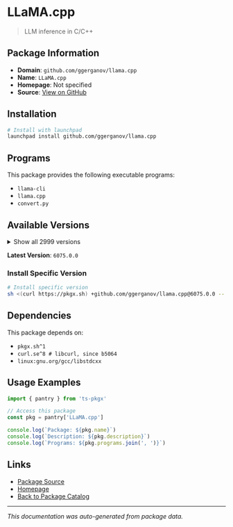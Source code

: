 # LLaMA.cpp

> LLM inference in C/C++

## Package Information

- **Domain**: `github.com/ggerganov/llama.cpp`
- **Name**: `LLaMA.cpp`
- **Homepage**: Not specified
- **Source**: [View on GitHub](https://github.com/pkgxdev/pantry/tree/main/projects/github.com/ggerganov/llama.cpp/package.yml)

## Installation

```bash
# Install with launchpad
launchpad install github.com/ggerganov/llama.cpp
```

## Programs

This package provides the following executable programs:

- `llama-cli`
- `llama.cpp`
- `convert.py`

## Available Versions

<details>
<summary>Show all 2999 versions</summary>

- `6075.0.0`, `6074.0.0`, `6073.0.0`, `6070.0.0`, `6067.0.0`
- `6066.0.0`, `6065.0.0`, `6064.0.0`, `6063.0.0`, `6062.0.0`
- `6061.0.0`, `6060.0.0`, `6059.0.0`, `6058.0.0`, `6057.0.0`
- `6056.0.0`, `6055.0.0`, `6054.0.0`, `6052.0.0`, `6051.0.0`
- `6050.0.0`, `6049.0.0`, `6048.0.0`, `6047.0.0`, `6045.0.0`
- `6044.0.0`, `6043.0.0`, `6042.0.0`, `6041.0.0`, `6040.0.0`
- `6039.0.0`, `6038.0.0`, `6037.0.0`, `6036.0.0`, `6035.0.0`
- `6032.0.0`, `6031.0.0`, `6030.0.0`, `6029.0.0`, `6027.0.0`
- `6026.0.0`, `6025.0.0`, `6024.0.0`, `6023.0.0`, `6022.0.0`
- `6020.0.0`, `6018.0.0`, `6017.0.0`, `6016.0.0`, `6015.0.0`
- `6014.0.0`, `6013.0.0`, `6012.0.0`, `6011.0.0`, `6002.0.0`
- `6001.0.0`, `6000.0.0`, `5999.0.0`, `5998.0.0`, `5997.0.0`
- `5996.0.0`, `5995.0.0`, `5994.0.0`, `5993.0.0`, `5992.0.0`
- `5990.0.0`, `5989.0.0`, `5988.0.0`, `5987.0.0`, `5986.0.0`
- `5985.0.0`, `5984.0.0`, `5981.0.0`, `5980.0.0`, `5979.0.0`
- `5978.0.0`, `5976.0.0`, `5975.0.0`, `5973.0.0`, `5972.0.0`
- `5970.0.0`, `5968.0.0`, `5967.0.0`, `5966.0.0`, `5965.0.0`
- `5963.0.0`, `5962.0.0`, `5961.0.0`, `5960.0.0`, `5959.0.0`
- `5958.0.0`, `5957.0.0`, `5956.0.0`, `5954.0.0`, `5953.0.0`
- `5952.0.0`, `5950.0.0`, `5949.0.0`, `5943.0.0`, `5942.0.0`
- `5941.0.0`, `5940.0.0`, `5937.0.0`, `5936.0.0`, `5935.0.0`
- `5934.0.0`, `5933.0.0`, `5932.0.0`, `5930.0.0`, `5929.0.0`
- `5928.0.0`, `5927.0.0`, `5924.0.0`, `5923.0.0`, `5922.0.0`
- `5921.0.0`, `5920.0.0`, `5919.0.0`, `5916.0.0`, `5914.0.0`
- `5913.0.0`, `5912.0.0`, `5911.0.0`, `5910.0.0`, `5909.0.0`
- `5908.0.0`, `5904.0.0`, `5902.0.0`, `5901.0.0`, `5900.0.0`
- `5899.0.0`, `5898.0.0`, `5897.0.0`, `5896.0.0`, `5895.0.0`
- `5894.0.0`, `5893.0.0`, `5892.0.0`, `5891.0.0`, `5890.0.0`
- `5889.0.0`, `5888.0.0`, `5887.0.0`, `5886.0.0`, `5884.0.0`
- `5882.0.0`, `5880.0.0`, `5876.0.0`, `5875.0.0`, `5874.0.0`
- `5873.0.0`, `5872.0.0`, `5870.0.0`, `5869.0.0`, `5868.0.0`
- `5867.0.0`, `5866.0.0`, `5865.0.0`, `5864.0.0`, `5863.0.0`
- `5862.0.0`, `5861.0.0`, `5860.0.0`, `5859.0.0`, `5858.0.0`
- `5857.0.0`, `5856.0.0`, `5855.0.0`, `5854.0.0`, `5853.0.0`
- `5852.0.0`, `5851.0.0`, `5849.0.0`, `5848.0.0`, `5847.0.0`
- `5846.0.0`, `5845.0.0`, `5844.0.0`, `5843.0.0`, `5841.0.0`
- `5840.0.0`, `5839.0.0`, `5838.0.0`, `5837.0.0`, `5836.0.0`
- `5835.0.0`, `5834.0.0`, `5833.0.0`, `5832.0.0`, `5831.0.0`
- `5830.0.0`, `5829.0.0`, `5828.0.0`, `5827.0.0`, `5826.0.0`
- `5825.0.0`, `5824.0.0`, `5823.0.0`, `5822.0.0`, `5821.0.0`
- `5820.0.0`, `5819.0.0`, `5817.0.0`, `5816.0.0`, `5815.0.0`
- `5814.0.0`, `5812.0.0`, `5811.0.0`, `5809.0.0`, `5808.0.0`
- `5804.0.0`, `5803.0.0`, `5802.0.0`, `5801.0.0`, `5798.0.0`
- `5797.0.0`, `5795.0.0`, `5794.0.0`, `5793.0.0`, `5792.0.0`
- `5788.0.0`, `5787.0.0`, `5785.0.0`, `5784.0.0`, `5783.0.0`
- `5782.0.0`, `5780.0.0`, `5778.0.0`, `5777.0.0`, `5775.0.0`
- `5774.0.0`, `5773.0.0`, `5772.0.0`, `5771.0.0`, `5770.0.0`
- `5769.0.0`, `5760.0.0`, `5759.0.0`, `5757.0.0`, `5756.0.0`
- `5755.0.0`, `5754.0.0`, `5753.0.0`, `5752.0.0`, `5751.0.0`
- `5749.0.0`, `5747.0.0`, `5745.0.0`, `5744.0.0`, `5743.0.0`
- `5742.0.0`, `5740.0.0`, `5738.0.0`, `5737.0.0`, `5736.0.0`
- `5735.0.0`, `5734.0.0`, `5733.0.0`, `5731.0.0`, `5729.0.0`
- `5728.0.0`, `5726.0.0`, `5723.0.0`, `5722.0.0`, `5721.0.0`
- `5720.0.0`, `5719.0.0`, `5718.0.0`, `5717.0.0`, `5716.0.0`
- `5715.0.0`, `5714.0.0`, `5713.0.0`, `5712.0.0`, `5711.0.0`
- `5709.0.0`, `5708.0.0`, `5707.0.0`, `5706.0.0`, `5704.0.0`
- `5703.0.0`, `5702.0.0`, `5701.0.0`, `5699.0.0`, `5698.0.0`
- `5697.0.0`, `5696.0.0`, `5695.0.0`, `5693.0.0`, `5689.0.0`
- `5688.0.0`, `5687.0.0`, `5686.0.0`, `5685.0.0`, `5684.0.0`
- `5683.0.0`, `5682.0.0`, `5681.0.0`, `5679.0.0`, `5676.0.0`
- `5675.0.0`, `5674.0.0`, `5673.0.0`, `5672.0.0`, `5671.0.0`
- `5670.0.0`, `5669.0.0`, `5668.0.0`, `5667.0.0`, `5666.0.0`
- `5664.0.0`, `5662.0.0`, `5659.0.0`, `5657.0.0`, `5655.0.0`
- `5654.0.0`, `5653.0.0`, `5652.0.0`, `5651.0.0`, `5650.0.0`
- `5649.0.0`, `5648.0.0`, `5646.0.0`, `5645.0.0`, `5644.0.0`
- `5642.0.0`, `5641.0.0`, `5640.0.0`, `5639.0.0`, `5638.0.0`
- `5637.0.0`, `5636.0.0`, `5634.0.0`, `5633.0.0`, `5632.0.0`
- `5631.0.0`, `5630.0.0`, `5629.0.0`, `5627.0.0`, `5625.0.0`
- `5624.0.0`, `5622.0.0`, `5621.0.0`, `5620.0.0`, `5618.0.0`
- `5617.0.0`, `5615.0.0`, `5614.0.0`, `5613.0.0`, `5612.0.0`
- `5610.0.0`, `5609.0.0`, `5608.0.0`, `5606.0.0`, `5604.0.0`
- `5603.0.0`, `5602.0.0`, `5601.0.0`, `5600.0.0`, `5598.0.0`
- `5596.0.0`, `5595.0.0`, `5593.0.0`, `5592.0.0`, `5591.0.0`
- `5590.0.0`, `5589.0.0`, `5588.0.0`, `5587.0.0`, `5586.0.0`
- `5585.0.0`, `5584.0.0`, `5581.0.0`, `5580.0.0`, `5578.0.0`
- `5577.0.0`, `5576.0.0`, `5575.0.0`, `5574.0.0`, `5573.0.0`
- `5572.0.0`, `5571.0.0`, `5569.0.0`, `5568.0.0`, `5560.0.0`
- `5559.0.0`, `5558.0.0`, `5556.0.0`, `5555.0.0`, `5554.0.0`
- `5552.0.0`, `5551.0.0`, `5548.0.0`, `5547.0.0`, `5546.0.0`
- `5545.0.0`, `5544.0.0`, `5543.0.0`, `5541.0.0`, `5540.0.0`
- `5539.0.0`, `5538.0.0`, `5537.0.0`, `5535.0.0`, `5534.0.0`
- `5533.0.0`, `5532.0.0`, `5530.0.0`, `5529.0.0`, `5526.0.0`
- `5524.0.0`, `5522.0.0`, `5519.0.0`, `5517.0.0`, `5516.0.0`
- `5515.0.0`, `5514.0.0`, `5513.0.0`, `5512.0.0`, `5510.0.0`
- `5509.0.0`, `5508.0.0`, `5506.0.0`, `5505.0.0`, `5504.0.0`
- `5503.0.0`, `5502.0.0`, `5501.0.0`, `5499.0.0`, `5498.0.0`
- `5497.0.0`, `5495.0.0`, `5494.0.0`, `5493.0.0`, `5492.0.0`
- `5490.0.0`, `5489.0.0`, `5488.0.0`, `5486.0.0`, `5484.0.0`
- `5483.0.0`, `5481.0.0`, `5480.0.0`, `5479.0.0`, `5478.0.0`
- `5477.0.0`, `5476.0.0`, `5475.0.0`, `5474.0.0`, `5473.0.0`
- `5472.0.0`, `5471.0.0`, `5468.0.0`, `5466.0.0`, `5465.0.0`
- `5464.0.0`, `5463.0.0`, `5462.0.0`, `5461.0.0`, `5460.0.0`
- `5459.0.0`, `5458.0.0`, `5456.0.0`, `5454.0.0`, `5453.0.0`
- `5452.0.0`, `5451.0.0`, `5450.0.0`, `5449.0.0`, `5448.0.0`
- `5446.0.0`, `5444.0.0`, `5443.0.0`, `5442.0.0`, `5441.0.0`
- `5440.0.0`, `5439.0.0`, `5438.0.0`, `5437.0.0`, `5436.0.0`
- `5435.0.0`, `5434.0.0`, `5432.0.0`, `5431.0.0`, `5430.0.0`
- `5429.0.0`, `5427.0.0`, `5426.0.0`, `5425.0.0`, `5423.0.0`
- `5422.0.0`, `5421.0.0`, `5417.0.0`, `5415.0.0`, `5414.0.0`
- `5412.0.0`, `5411.0.0`, `5410.0.0`, `5409.0.0`, `5406.0.0`
- `5405.0.0`, `5404.0.0`, `5402.0.0`, `5401.0.0`, `5400.0.0`
- `5395.0.0`, `5394.0.0`, `5392.0.0`, `5391.0.0`, `5390.0.0`
- `5388.0.0`, `5387.0.0`, `5385.0.0`, `5384.0.0`, `5382.0.0`
- `5381.0.0`, `5380.0.0`, `5379.0.0`, `5378.0.0`, `5377.0.0`
- `5372.0.0`, `5371.0.0`, `5370.0.0`, `5368.0.0`, `5367.0.0`
- `5366.0.0`, `5365.0.0`, `5363.0.0`, `5361.0.0`, `5360.0.0`
- `5359.0.0`, `5358.0.0`, `5357.0.0`, `5356.0.0`, `5355.0.0`
- `5354.0.0`, `5353.0.0`, `5352.0.0`, `5351.0.0`, `5350.0.0`
- `5349.0.0`, `5347.0.0`, `5346.0.0`, `5345.0.0`, `5344.0.0`
- `5342.0.0`, `5341.0.0`, `5340.0.0`, `5338.0.0`, `5336.0.0`
- `5335.0.0`, `5334.0.0`, `5333.0.0`, `5332.0.0`, `5331.0.0`
- `5330.0.0`, `5329.0.0`, `5328.0.0`, `5327.0.0`, `5326.0.0`
- `5325.0.0`, `5324.0.0`, `5323.0.0`, `5322.0.0`, `5321.0.0`
- `5320.0.0`, `5318.0.0`, `5317.0.0`, `5313.0.0`, `5311.0.0`
- `5310.0.0`, `5309.0.0`, `5308.0.0`, `5306.0.0`, `5303.0.0`
- `5302.0.0`, `5301.0.0`, `5300.0.0`, `5299.0.0`, `5298.0.0`
- `5297.0.0`, `5296.0.0`, `5295.0.0`, `5293.0.0`, `5292.0.0`
- `5289.0.0`, `5287.0.0`, `5286.0.0`, `5284.0.0`, `5283.0.0`
- `5281.0.0`, `5280.0.0`, `5279.0.0`, `5278.0.0`, `5277.0.0`
- `5276.0.0`, `5275.0.0`, `5274.0.0`, `5273.0.0`, `5272.0.0`
- `5271.0.0`, `5270.0.0`, `5269.0.0`, `5267.0.0`, `5266.0.0`
- `5265.0.0`, `5261.0.0`, `5260.0.0`, `5259.0.0`, `5258.0.0`
- `5257.0.0`, `5255.0.0`, `5254.0.0`, `5253.0.0`, `5252.0.0`
- `5250.0.0`, `5249.0.0`, `5248.0.0`, `5246.0.0`, `5243.0.0`
- `5242.0.0`, `5241.0.0`, `5239.0.0`, `5237.0.0`, `5236.0.0`
- `5235.0.0`, `5233.0.0`, `5232.0.0`, `5231.0.0`, `5230.0.0`
- `5228.0.0`, `5226.0.0`, `5225.0.0`, `5223.0.0`, `5222.0.0`
- `5221.0.0`, `5220.0.0`, `5219.0.0`, `5218.0.0`, `5217.0.0`
- `5216.0.0`, `5215.0.0`, `5214.0.0`, `5213.0.0`, `5212.0.0`
- `5211.0.0`, `5210.0.0`, `5209.0.0`, `5208.0.0`, `5207.0.0`
- `5205.0.0`, `5204.0.0`, `5202.0.0`, `5201.0.0`, `5200.0.0`
- `5199.0.0`, `5198.0.0`, `5197.0.0`, `5196.0.0`, `5195.0.0`
- `5194.0.0`, `5193.0.0`, `5192.0.0`, `5191.0.0`, `5190.0.0`
- `5189.0.0`, `5188.0.0`, `5187.0.0`, `5186.0.0`, `5185.0.0`
- `5184.0.0`, `5181.0.0`, `5180.0.0`, `5178.0.0`, `5177.0.0`
- `5176.0.0`, `5175.0.0`, `5174.0.0`, `5173.0.0`, `5171.0.0`
- `5170.0.0`, `5169.0.0`, `5166.0.0`, `5165.0.0`, `5164.0.0`
- `5163.0.0`, `5162.0.0`, `5161.0.0`, `5160.0.0`, `5159.0.0`
- `5158.0.0`, `5156.0.0`, `5155.0.0`, `5153.0.0`, `5152.0.0`
- `5151.0.0`, `5150.0.0`, `5149.0.0`, `5148.0.0`, `5147.0.0`
- `5146.0.0`, `5145.0.0`, `5144.0.0`, `5143.0.0`, `5142.0.0`
- `5141.0.0`, `5140.0.0`, `5138.0.0`, `5137.0.0`, `5136.0.0`
- `5135.0.0`, `5134.0.0`, `5133.0.0`, `5132.0.0`, `5131.0.0`
- `5129.0.0`, `5127.0.0`, `5126.0.0`, `5125.0.0`, `5124.0.0`
- `5123.0.0`, `5122.0.0`, `5121.0.0`, `5120.0.0`, `5119.0.0`
- `5118.0.0`, `5117.0.0`, `5116.0.0`, `5115.0.0`, `5114.0.0`
- `5113.0.0`, `5108.0.0`, `5107.0.0`, `5106.0.0`, `5099.0.0`
- `5097.0.0`, `5096.0.0`, `5094.0.0`, `5093.0.0`, `5092.0.0`
- `5089.0.0`, `5086.0.0`, `5085.0.0`, `5084.0.0`, `5083.0.0`
- `5082.0.0`, `5081.0.0`, `5080.0.0`, `5079.0.0`, `5078.0.0`
- `5076.0.0`, `5074.0.0`, `5073.0.0`, `5072.0.0`, `5071.0.0`
- `5066.0.0`, `5064.0.0`, `5062.0.0`, `5061.0.0`, `5060.0.0`
- `5059.0.0`, `5058.0.0`, `5057.0.0`, `5056.0.0`, `5055.0.0`
- `5054.0.0`, `5053.0.0`, `5052.0.0`, `5050.0.0`, `5049.0.0`
- `5046.0.0`, `5045.0.0`, `5043.0.0`, `5041.0.0`, `5039.0.0`
- `5038.0.0`, `5037.0.0`, `5036.0.0`, `5035.0.0`, `5034.0.0`
- `5033.0.0`, `5032.0.0`, `5031.0.0`, `5030.0.0`, `5029.0.0`
- `5028.0.0`, `5026.0.0`, `5025.0.0`, `5022.0.0`, `5021.0.0`
- `5019.0.0`, `5018.0.0`, `5017.0.0`, `5016.0.0`, `5015.0.0`
- `5013.0.0`, `5012.0.0`, `5010.0.0`, `5009.0.0`, `5006.0.0`
- `5005.0.0`, `5004.0.0`, `5003.0.0`, `5002.0.0`, `5001.0.0`
- `4999.0.0`, `4998.0.0`, `4997.0.0`, `4992.0.0`, `4991.0.0`
- `4990.0.0`, `4988.0.0`, `4987.0.0`, `4986.0.0`, `4985.0.0`
- `4984.0.0`, `4982.0.0`, `4981.0.0`, `4980.0.0`, `4978.0.0`
- `4977.0.0`, `4976.0.0`, `4974.0.0`, `4972.0.0`, `4970.0.0`
- `4969.0.0`, `4967.0.0`, `4966.0.0`, `4964.0.0`, `4963.0.0`
- `4961.0.0`, `4958.0.0`, `4957.0.0`, `4956.0.0`, `4953.0.0`
- `4951.0.0`, `4948.0.0`, `4947.0.0`, `4945.0.0`, `4944.0.0`
- `4942.0.0`, `4940.0.0`, `4939.0.0`, `4938.0.0`, `4937.0.0`
- `4936.0.0`, `4935.0.0`, `4934.0.0`, `4933.0.0`, `4932.0.0`
- `4930.0.0`, `4929.0.0`, `4927.0.0`, `4926.0.0`, `4925.0.0`
- `4924.0.0`, `4923.0.0`, `4921.0.0`, `4920.0.0`, `4919.0.0`
- `4916.0.0`, `4915.0.0`, `4914.0.0`, `4913.0.0`, `4912.0.0`
- `4911.0.0`, `4910.0.0`, `4909.0.0`, `4908.0.0`, `4907.0.0`
- `4905.0.0`, `4903.0.0`, `4902.0.0`, `4901.0.0`, `4900.0.0`
- `4899.0.0`, `4898.0.0`, `4897.0.0`, `4896.0.0`, `4895.0.0`
- `4893.0.0`, `4892.0.0`, `4891.0.0`, `4889.0.0`, `4888.0.0`
- `4886.0.0`, `4885.0.0`, `4884.0.0`, `4882.0.0`, `4880.0.0`
- `4879.0.0`, `4877.0.0`, `4876.0.0`, `4875.0.0`, `4874.0.0`
- `4873.0.0`, `4872.0.0`, `4871.0.0`, `4870.0.0`, `4869.0.0`
- `4868.0.0`, `4867.0.0`, `4865.0.0`, `4864.0.0`, `4863.0.0`
- `4861.0.0`, `4860.0.0`, `4859.0.0`, `4856.0.0`, `4855.0.0`
- `4854.0.0`, `4853.0.0`, `4851.0.0`, `4849.0.0`, `4848.0.0`
- `4847.0.0`, `4846.0.0`, `4837.0.0`, `4836.0.0`, `4835.0.0`
- `4834.0.0`, `4833.0.0`, `4832.0.0`, `4831.0.0`, `4830.0.0`
- `4829.0.0`, `4827.0.0`, `4826.0.0`, `4824.0.0`, `4823.0.0`
- `4821.0.0`, `4820.0.0`, `4819.0.0`, `4818.0.0`, `4806.0.0`
- `4805.0.0`, `4804.0.0`, `4803.0.0`, `4801.0.0`, `4800.0.0`
- `4799.0.0`, `4798.0.0`, `4797.0.0`, `4796.0.0`, `4793.0.0`
- `4792.0.0`, `4790.0.0`, `4789.0.0`, `4788.0.0`, `4786.0.0`
- `4785.0.0`, `4784.0.0`, `4783.0.0`, `4778.0.0`, `4777.0.0`
- `4776.0.0`, `4775.0.0`, `4774.0.0`, `4773.0.0`, `4771.0.0`
- `4770.0.0`, `4769.0.0`, `4768.0.0`, `4767.0.0`, `4765.0.0`
- `4764.0.0`, `4763.0.0`, `4762.0.0`, `4761.0.0`, `4760.0.0`
- `4759.0.0`, `4756.0.0`, `4755.0.0`, `4754.0.0`, `4753.0.0`
- `4751.0.0`, `4749.0.0`, `4747.0.0`, `4746.0.0`, `4745.0.0`
- `4743.0.0`, `4742.0.0`, `4739.0.0`, `4738.0.0`, `4735.0.0`
- `4734.0.0`, `4733.0.0`, `4732.0.0`, `4731.0.0`, `4730.0.0`
- `4728.0.0`, `4727.0.0`, `4724.0.0`, `4722.0.0`, `4721.0.0`
- `4720.0.0`, `4719.0.0`, `4718.0.0`, `4717.0.0`, `4716.0.0`
- `4714.0.0`, `4713.0.0`, `4712.0.0`, `4710.0.0`, `4708.0.0`
- `4707.0.0`, `4706.0.0`, `4705.0.0`, `4704.0.0`, `4702.0.0`
- `4699.0.0`, `4698.0.0`, `4696.0.0`, `4695.0.0`, `4694.0.0`
- `4692.0.0`, `4689.0.0`, `4688.0.0`, `4686.0.0`, `4683.0.0`
- `4682.0.0`, `4681.0.0`, `4679.0.0`, `4678.0.0`, `4677.0.0`
- `4676.0.0`, `4675.0.0`, `4671.0.0`, `4667.0.0`, `4666.0.0`
- `4663.0.0`, `4662.0.0`, `4661.0.0`, `4660.0.0`, `4659.0.0`
- `4658.0.0`, `4657.0.0`, `4651.0.0`, `4649.0.0`, `4648.0.0`
- `4647.0.0`, `4646.0.0`, `4644.0.0`, `4643.0.0`, `4642.0.0`
- `4641.0.0`, `4640.0.0`, `4639.0.0`, `4637.0.0`, `4636.0.0`
- `4634.0.0`, `4633.0.0`, `4631.0.0`, `4628.0.0`, `4623.0.0`
- `4621.0.0`, `4620.0.0`, `4619.0.0`, `4618.0.0`, `4617.0.0`
- `4616.0.0`, `4615.0.0`, `4614.0.0`, `4613.0.0`, `4611.0.0`
- `4610.0.0`, `4609.0.0`, `4608.0.0`, `4607.0.0`, `4606.0.0`
- `4605.0.0`, `4604.0.0`, `4603.0.0`, `4601.0.0`, `4600.0.0`
- `4599.0.0`, `4598.0.0`, `4595.0.0`, `4594.0.0`, `4589.0.0`
- `4588.0.0`, `4586.0.0`, `4585.0.0`, `4583.0.0`, `4581.0.0`
- `4580.0.0`, `4576.0.0`, `4575.0.0`, `4574.0.0`, `4572.0.0`
- `4570.0.0`, `4569.0.0`, `4568.0.0`, `4567.0.0`, `4566.0.0`
- `4565.0.0`, `4564.0.0`, `4562.0.0`, `4560.0.0`, `4559.0.0`
- `4557.0.0`, `4552.0.0`, `4550.0.0`, `4549.0.0`, `4548.0.0`
- `4547.0.0`, `4546.0.0`, `4545.0.0`, `4543.0.0`, `4542.0.0`
- `4539.0.0`, `4538.0.0`, `4537.0.0`, `4536.0.0`, `4535.0.0`
- `4534.0.0`, `4533.0.0`, `4532.0.0`, `4529.0.0`, `4528.0.0`
- `4527.0.0`, `4526.0.0`, `4525.0.0`, `4524.0.0`, `4523.0.0`
- `4522.0.0`, `4521.0.0`, `4520.0.0`, `4519.0.0`, `4518.0.0`
- `4516.0.0`, `4514.0.0`, `4513.0.0`, `4512.0.0`, `4510.0.0`
- `4509.0.0`, `4508.0.0`, `4506.0.0`, `4504.0.0`, `4503.0.0`
- `4502.0.0`, `4501.0.0`, `4500.0.0`, `4499.0.0`, `4497.0.0`
- `4493.0.0`, `4491.0.0`, `4488.0.0`, `4487.0.0`, `4485.0.0`
- `4481.0.0`, `4475.0.0`, `4474.0.0`, `4468.0.0`, `4467.0.0`
- `4466.0.0`, `4465.0.0`, `4464.0.0`, `4458.0.0`, `4457.0.0`
- `4456.0.0`, `4453.0.0`, `4451.0.0`, `4450.0.0`, `4447.0.0`
- `4446.0.0`, `4445.0.0`, `4443.0.0`, `4440.0.0`, `4439.0.0`
- `4438.0.0`, `4437.0.0`, `4435.0.0`, `4434.0.0`, `4433.0.0`
- `4432.0.0`, `4431.0.0`, `4430.0.0`, `4428.0.0`, `4426.0.0`
- `4425.0.0`, `4424.0.0`, `4423.0.0`, `4422.0.0`, `4421.0.0`
- `4420.0.0`, `4419.0.0`, `4418.0.0`, `4416.0.0`, `4415.0.0`
- `4414.0.0`, `4411.0.0`, `4409.0.0`, `4406.0.0`, `4404.0.0`
- `4403.0.0`, `4402.0.0`, `4400.0.0`, `4399.0.0`, `4398.0.0`
- `4397.0.0`, `4396.0.0`, `4394.0.0`, `4393.0.0`, `4392.0.0`
- `4391.0.0`, `4390.0.0`, `4389.0.0`, `4388.0.0`, `4387.0.0`
- `4386.0.0`, `4385.0.0`, `4384.0.0`, `4383.0.0`, `4382.0.0`
- `4381.0.0`, `4380.0.0`, `4379.0.0`, `4378.0.0`, `4376.0.0`
- `4375.0.0`, `4372.0.0`, `4371.0.0`, `4369.0.0`, `4368.0.0`
- `4367.0.0`, `4366.0.0`, `4365.0.0`, `4363.0.0`, `4362.0.0`
- `4361.0.0`, `4360.0.0`, `4359.0.0`, `4358.0.0`, `4357.0.0`
- `4354.0.0`, `4353.0.0`, `4351.0.0`, `4350.0.0`, `4349.0.0`
- `4348.0.0`, `4343.0.0`, `4342.0.0`, `4341.0.0`, `4338.0.0`
- `4337.0.0`, `4333.0.0`, `4331.0.0`, `4329.0.0`, `4327.0.0`
- `4326.0.0`, `4325.0.0`, `4324.0.0`, `4321.0.0`, `4320.0.0`
- `4319.0.0`, `4318.0.0`, `4317.0.0`, `4315.0.0`, `4314.0.0`
- `4312.0.0`, `4311.0.0`, `4304.0.0`, `4302.0.0`, `4301.0.0`
- `4300.0.0`, `4299.0.0`, `4298.0.0`, `4297.0.0`, `4296.0.0`
- `4295.0.0`, `4293.0.0`, `4292.0.0`, `4291.0.0`, `4290.0.0`
- `4288.0.0`, `4287.0.0`, `4285.0.0`, `4284.0.0`, `4283.0.0`
- `4282.0.0`, `4281.0.0`, `4280.0.0`, `4279.0.0`, `4276.0.0`
- `4273.0.0`, `4272.0.0`, `4271.0.0`, `4267.0.0`, `4266.0.0`
- `4265.0.0`, `4262.0.0`, `4261.0.0`, `4260.0.0`, `4258.0.0`
- `4256.0.0`, `4255.0.0`, `4254.0.0`, `4253.0.0`, `4248.0.0`
- `4246.0.0`, `4243.0.0`, `4242.0.0`, `4240.0.0`, `4239.0.0`
- `4234.0.0`, `4233.0.0`, `4231.0.0`, `4230.0.0`, `4227.0.0`
- `4226.0.0`, `4224.0.0`, `4222.0.0`, `4221.0.0`, `4220.0.0`
- `4219.0.0`, `4218.0.0`, `4217.0.0`, `4216.0.0`, `4215.0.0`
- `4214.0.0`, `4212.0.0`, `4210.0.0`, `4209.0.0`, `4208.0.0`
- `4206.0.0`, `4204.0.0`, `4203.0.0`, `4202.0.0`, `4201.0.0`
- `4200.0.0`, `4195.0.0`, `4191.0.0`, `4179.0.0`, `4178.0.0`
- `4177.0.0`, `4176.0.0`, `4175.0.0`, `4174.0.0`, `4173.0.0`
- `4171.0.0`, `4170.0.0`, `4169.0.0`, `4168.0.0`, `4167.0.0`
- `4164.0.0`, `4163.0.0`, `4162.0.0`, `4161.0.0`, `4160.0.0`
- `4157.0.0`, `4154.0.0`, `4153.0.0`, `4151.0.0`, `4150.0.0`
- `4149.0.0`, `4148.0.0`, `4143.0.0`, `4142.0.0`, `4141.0.0`
- `4139.0.0`, `4138.0.0`, `4137.0.0`, `4134.0.0`, `4133.0.0`
- `4132.0.0`, `4131.0.0`, `4130.0.0`, `4129.0.0`, `4128.0.0`
- `4127.0.0`, `4126.0.0`, `4122.0.0`, `4120.0.0`, `4118.0.0`
- `4115.0.0`, `4114.0.0`, `4113.0.0`, `4112.0.0`, `4111.0.0`
- `4103.0.0`, `4102.0.0`, `4100.0.0`, `4098.0.0`, `4095.0.0`
- `4094.0.0`, `4092.0.0`, `4091.0.0`, `4088.0.0`, `4087.0.0`
- `4082.0.0`, `4081.0.0`, `4080.0.0`, `4079.0.0`, `4078.0.0`
- `4077.0.0`, `4076.0.0`, `4075.0.0`, `4071.0.0`, `4069.0.0`
- `4068.0.0`, `4067.0.0`, `4066.0.0`, `4065.0.0`, `4062.0.0`
- `4056.0.0`, `4055.0.0`, `4053.0.0`, `4052.0.0`, `4050.0.0`
- `4048.0.0`, `4044.0.0`, `4042.0.0`, `4041.0.0`, `4040.0.0`
- `4038.0.0`, `4037.0.0`, `4036.0.0`, `4034.0.0`, `4033.0.0`
- `4032.0.0`, `4027.0.0`, `4026.0.0`, `4025.0.0`, `4024.0.0`
- `4023.0.0`, `4020.0.0`, `4019.0.0`, `4016.0.0`, `4015.0.0`
- `4014.0.0`, `4013.0.0`, `4011.0.0`, `4010.0.0`, `4009.0.0`
- `4007.0.0`, `4006.0.0`, `4005.0.0`, `4003.0.0`, `4002.0.0`
- `4001.0.0`, `4000.0.0`, `3999.0.0`, `3998.0.0`, `3997.0.0`
- `3996.0.0`, `3995.0.0`, `3994.0.0`, `3991.0.0`, `3990.0.0`
- `3989.0.0`, `3988.0.0`, `3987.0.0`, `3985.0.0`, `3984.0.0`
- `3983.0.0`, `3982.0.0`, `3978.0.0`, `3977.0.0`, `3975.0.0`
- `3974.0.0`, `3972.0.0`, `3971.0.0`, `3970.0.0`, `3967.0.0`
- `3964.0.0`, `3962.0.0`, `3961.0.0`, `3960.0.0`, `3958.0.0`
- `3957.0.0`, `3952.0.0`, `3950.0.0`, `3949.0.0`, `3948.0.0`
- `3946.0.0`, `3943.0.0`, `3942.0.0`, `3941.0.0`, `3940.0.0`
- `3939.0.0`, `3938.0.0`, `3936.0.0`, `3935.0.0`, `3933.0.0`
- `3932.0.0`, `3931.0.0`, `3930.0.0`, `3927.0.0`, `3926.0.0`
- `3925.0.0`, `3923.0.0`, `3922.0.0`, `3921.0.0`, `3920.0.0`
- `3917.0.0`, `3916.0.0`, `3914.0.0`, `3912.0.0`, `3911.0.0`
- `3909.0.0`, `3907.0.0`, `3906.0.0`, `3905.0.0`, `3904.0.0`
- `3903.0.0`, `3902.0.0`, `3901.0.0`, `3899.0.0`, `3898.0.0`
- `3896.0.0`, `3895.0.0`, `3892.0.0`, `3889.0.0`, `3887.0.0`
- `3886.0.0`, `3883.0.0`, `3880.0.0`, `3878.0.0`, `3874.0.0`
- `3873.0.0`, `3872.0.0`, `3870.0.0`, `3869.0.0`, `3868.0.0`
- `3867.0.0`, `3866.0.0`, `3865.0.0`, `3864.0.0`, `3863.0.0`
- `3861.0.0`, `3856.0.0`, `3855.0.0`, `3853.0.0`, `3849.0.0`
- `3848.0.0`, `3847.0.0`, `3841.0.0`, `3837.0.0`, `3835.0.0`
- `3834.0.0`, `3832.0.0`, `3831.0.0`, `3829.0.0`, `3828.0.0`
- `3827.0.0`, `3825.0.0`, `3824.0.0`, `3823.0.0`, `3822.0.0`
- `3821.0.0`, `3818.0.0`, `3817.0.0`, `3816.0.0`, `3814.0.0`
- `3813.0.0`, `3812.0.0`, `3811.0.0`, `3808.0.0`, `3807.0.0`
- `3806.0.0`, `3805.0.0`, `3804.0.0`, `3803.0.0`, `3802.0.0`
- `3801.0.0`, `3800.0.0`, `3799.0.0`, `3798.0.0`, `3795.0.0`
- `3790.0.0`, `3789.0.0`, `3788.0.0`, `3787.0.0`, `3786.0.0`
- `3785.0.0`, `3783.0.0`, `3782.0.0`, `3781.0.0`, `3779.0.0`
- `3778.0.0`, `3777.0.0`, `3775.0.0`, `3774.0.0`, `3772.0.0`
- `3771.0.0`, `3770.0.0`, `3767.0.0`, `3766.0.0`, `3765.0.0`
- `3764.0.0`, `3763.0.0`, `3761.0.0`, `3760.0.0`, `3759.0.0`
- `3756.0.0`, `3755.0.0`, `3754.0.0`, `3753.0.0`, `3752.0.0`
- `3751.0.0`, `3750.0.0`, `3749.0.0`, `3747.0.0`, `3744.0.0`
- `3743.0.0`, `3740.0.0`, `3737.0.0`, `3735.0.0`, `3733.0.0`
- `3731.0.0`, `3729.0.0`, `3728.0.0`, `3727.0.0`, `3726.0.0`
- `3725.0.0`, `3723.0.0`, `3721.0.0`, `3720.0.0`, `3718.0.0`
- `3717.0.0`, `3716.0.0`, `3715.0.0`, `3714.0.0`, `3713.0.0`
- `3711.0.0`, `3707.0.0`, `3706.0.0`, `3705.0.0`, `3704.0.0`
- `3703.0.0`, `3702.0.0`, `3701.0.0`, `3700.0.0`, `3699.0.0`
- `3688.0.0`, `3687.0.0`, `3686.0.0`, `3685.0.0`, `3684.0.0`
- `3683.0.0`, `3682.0.0`, `3681.0.0`, `3680.0.0`, `3678.0.0`
- `3677.0.0`, `3676.0.0`, `3675.0.0`, `3674.0.0`, `3672.0.0`
- `3671.0.0`, `3669.0.0`, `3668.0.0`, `3667.0.0`, `3666.0.0`
- `3664.0.0`, `3661.0.0`, `3658.0.0`, `3656.0.0`, `3655.0.0`
- `3654.0.0`, `3652.0.0`, `3651.0.0`, `3649.0.0`, `3647.0.0`
- `3645.0.0`, `3644.0.0`, `3643.0.0`, `3639.0.0`, `3636.0.0`
- `3635.0.0`, `3634.0.0`, `3633.0.0`, `3632.0.0`, `3631.0.0`
- `3630.0.0`, `3629.0.0`, `3625.0.0`, `3623.0.0`, `3622.0.0`
- `3621.0.0`, `3620.0.0`, `3617.0.0`, `3616.0.0`, `3615.0.0`
- `3614.0.0`, `3613.0.0`, `3612.0.0`, `3611.0.0`, `3610.0.0`
- `3609.0.0`, `3608.0.0`, `3607.0.0`, `3606.0.0`, `3604.0.0`
- `3603.0.0`, `3600.0.0`, `3599.0.0`, `3598.0.0`, `3593.0.0`
- `3592.0.0`, `3591.0.0`, `3590.0.0`, `3589.0.0`, `3588.0.0`
- `3587.0.0`, `3585.0.0`, `3584.0.0`, `3583.0.0`, `3582.0.0`
- `3581.0.0`, `3580.0.0`, `3578.0.0`, `3577.0.0`, `3575.0.0`
- `3574.0.0`, `3573.0.0`, `3571.0.0`, `3567.0.0`, `3566.0.0`
- `3565.0.0`, `3564.0.0`, `3563.0.0`, `3561.0.0`, `3560.0.0`
- `3559.0.0`, `3557.0.0`, `3556.0.0`, `3551.0.0`, `3547.0.0`
- `3543.0.0`, `3542.0.0`, `3541.0.0`, `3540.0.0`, `3539.0.0`
- `3538.0.0`, `3537.0.0`, `3536.0.0`, `3534.0.0`, `3532.0.0`
- `3531.0.0`, `3529.0.0`, `3528.0.0`, `3527.0.0`, `3525.0.0`
- `3524.0.0`, `3522.0.0`, `3520.0.0`, `3519.0.0`, `3517.0.0`
- `3516.0.0`, `3515.0.0`, `3512.0.0`, `3510.0.0`, `3509.0.0`
- `3508.0.0`, `3506.0.0`, `3505.0.0`, `3504.0.0`, `3503.0.0`
- `3502.0.0`, `3501.0.0`, `3500.0.0`, `3499.0.0`, `3498.0.0`
- `3497.0.0`, `3496.0.0`, `3495.0.0`, `3490.0.0`, `3489.0.0`
- `3488.0.0`, `3487.0.0`, `3486.0.0`, `3485.0.0`, `3484.0.0`
- `3483.0.0`, `3482.0.0`, `3479.0.0`, `3472.0.0`, `3471.0.0`
- `3470.0.0`, `3469.0.0`, `3468.0.0`, `3467.0.0`, `3465.0.0`
- `3464.0.0`, `3463.0.0`, `3462.0.0`, `3461.0.0`, `3460.0.0`
- `3459.0.0`, `3458.0.0`, `3456.0.0`, `3452.0.0`, `3451.0.0`
- `3450.0.0`, `3449.0.0`, `3447.0.0`, `3445.0.0`, `3442.0.0`
- `3441.0.0`, `3440.0.0`, `3438.0.0`, `3437.0.0`, `3436.0.0`
- `3434.0.0`, `3433.0.0`, `3428.0.0`, `3427.0.0`, `3425.0.0`
- `3423.0.0`, `3421.0.0`, `3419.0.0`, `3418.0.0`, `3416.0.0`
- `3412.0.0`, `3408.0.0`, `3407.0.0`, `3406.0.0`, `3405.0.0`
- `3403.0.0`, `3402.0.0`, `3400.0.0`, `3398.0.0`, `3396.0.0`
- `3394.0.0`, `3393.0.0`, `3392.0.0`, `3389.0.0`, `3387.0.0`
- `3386.0.0`, `3385.0.0`, `3384.0.0`, `3383.0.0`, `3382.0.0`
- `3381.0.0`, `3378.0.0`, `3376.0.0`, `3375.0.0`, `3374.0.0`
- `3373.0.0`, `3371.0.0`, `3370.0.0`, `3369.0.0`, `3368.0.0`
- `3367.0.0`, `3366.0.0`, `3365.0.0`, `3363.0.0`, `3361.0.0`
- `3358.0.0`, `3356.0.0`, `3355.0.0`, `3354.0.0`, `3353.0.0`
- `3347.0.0`, `3345.0.0`, `3342.0.0`, `3341.0.0`, `3340.0.0`
- `3334.0.0`, `3333.0.0`, `3332.0.0`, `3328.0.0`, `3327.0.0`
- `3325.0.0`, `3324.0.0`, `3322.0.0`, `3317.0.0`, `3316.0.0`
- `3315.0.0`, `3314.0.0`, `3311.0.0`, `3309.0.0`, `3307.0.0`
- `3306.0.0`, `3305.0.0`, `3304.0.0`, `3303.0.0`, `3295.0.0`
- `3294.0.0`, `3293.0.0`, `3292.0.0`, `3291.0.0`, `3290.0.0`
- `3289.0.0`, `3287.0.0`, `3286.0.0`, `3285.0.0`, `3284.0.0`
- `3283.0.0`, `3282.0.0`, `3280.0.0`, `3279.0.0`, `3278.0.0`
- `3276.0.0`, `3274.0.0`, `3273.0.0`, `3269.0.0`, `3267.0.0`
- `3266.0.0`, `3265.0.0`, `3264.0.0`, `3263.0.0`, `3262.0.0`
- `3261.0.0`, `3260.0.0`, `3259.0.0`, `3258.0.0`, `3256.0.0`
- `3254.0.0`, `3252.0.0`, `3250.0.0`, `3249.0.0`, `3248.0.0`
- `3246.0.0`, `3245.0.0`, `3243.0.0`, `3242.0.0`, `3241.0.0`
- `3240.0.0`, `3233.0.0`, `3232.0.0`, `3231.0.0`, `3230.0.0`
- `3229.0.0`, `3228.0.0`, `3227.0.0`, `3226.0.0`, `3223.0.0`
- `3222.0.0`, `3220.0.0`, `3219.0.0`, `3218.0.0`, `3216.0.0`
- `3212.0.0`, `3211.0.0`, `3209.0.0`, `3208.0.0`, `3206.0.0`
- `3205.0.0`, `3204.0.0`, `3202.0.0`, `3201.0.0`, `3199.0.0`
- `3197.0.0`, `3195.0.0`, `3194.0.0`, `3193.0.0`, `3190.0.0`
- `3189.0.0`, `3188.0.0`, `3187.0.0`, `3186.0.0`, `3184.0.0`
- `3183.0.0`, `3182.0.0`, `3181.0.0`, `3180.0.0`, `3179.0.0`
- `3178.0.0`, `3177.0.0`, `3175.0.0`, `3166.0.0`, `3163.0.0`
- `3162.0.0`, `3158.0.0`, `3156.0.0`, `3154.0.0`, `3153.0.0`
- `3152.0.0`, `3151.0.0`, `3150.0.0`, `3149.0.0`, `3148.0.0`
- `3147.0.0`, `3146.0.0`, `3145.0.0`, `3143.0.0`, `3140.0.0`
- `3139.0.0`, `3138.0.0`, `3135.0.0`, `3134.0.0`, `3131.0.0`
- `3130.0.0`, `3091.0.0`, `3089.0.0`, `3088.0.0`, `3087.0.0`
- `3086.0.0`, `3085.0.0`, `3083.0.0`, `3082.0.0`, `3080.0.0`
- `3079.0.0`, `3078.0.0`, `3077.0.0`, `3076.0.0`, `3075.0.0`
- `3074.0.0`, `3073.0.0`, `3072.0.0`, `3071.0.0`, `3070.0.0`
- `3067.0.0`, `3066.0.0`, `3065.0.0`, `3063.0.0`, `3058.0.0`
- `3056.0.0`, `3051.0.0`, `3046.0.0`, `3045.0.0`, `3044.0.0`
- `3042.0.0`, `3040.0.0`, `3039.0.0`, `3038.0.0`, `3037.0.0`
- `3036.0.0`, `3035.0.0`, `3033.0.0`, `3030.0.0`, `3029.0.0`
- `3028.0.0`, `3027.0.0`, `3026.0.0`, `3025.0.0`, `3024.0.0`
- `3023.0.0`, `3021.0.0`, `3019.0.0`, `3018.0.0`, `3015.0.0`
- `3014.0.0`, `3012.0.0`, `3011.0.0`, `3010.0.0`, `3008.0.0`
- `3007.0.0`, `3006.0.0`, `3003.0.0`, `3001.0.0`, `2998.0.0`
- `2996.0.0`, `2995.0.0`, `2994.0.0`, `2993.0.0`, `2992.0.0`
- `2989.0.0`, `2988.0.0`, `2985.0.0`, `2984.0.0`, `2982.0.0`
- `2981.0.0`, `2979.0.0`, `2978.0.0`, `2976.0.0`, `2974.0.0`
- `2973.0.0`, `2972.0.0`, `2970.0.0`, `2969.0.0`, `2968.0.0`
- `2967.0.0`, `2966.0.0`, `2965.0.0`, `2964.0.0`, `2963.0.0`
- `2962.0.0`, `2961.0.0`, `2958.0.0`, `2956.0.0`, `2955.0.0`
- `2953.0.0`, `2952.0.0`, `2950.0.0`, `2949.0.0`, `2948.0.0`
- `2946.0.0`, `2945.0.0`, `2943.0.0`, `2941.0.0`, `2940.0.0`
- `2939.0.0`, `2938.0.0`, `2937.0.0`, `2936.0.0`, `2934.0.0`
- `2933.0.0`, `2932.0.0`, `2930.0.0`, `2929.0.0`, `2928.0.0`
- `2927.0.0`, `2926.0.0`, `2923.0.0`, `2922.0.0`, `2921.0.0`
- `2918.0.0`, `2917.0.0`, `2916.0.0`, `2915.0.0`, `2914.0.0`
- `2913.0.0`, `2910.0.0`, `2909.0.0`, `2908.0.0`, `2906.0.0`
- `2901.0.0`, `2899.0.0`, `2897.0.0`, `2894.0.0`, `2893.0.0`
- `2892.0.0`, `2891.0.0`, `2890.0.0`, `2889.0.0`, `2885.0.0`
- `2884.0.0`, `2879.0.0`, `2878.0.0`, `2877.0.0`, `2876.0.0`
- `2875.0.0`, `2874.0.0`, `2871.0.0`, `2870.0.0`, `2868.0.0`
- `2867.0.0`, `2865.0.0`, `2864.0.0`, `2862.0.0`, `2861.0.0`
- `2860.0.0`, `2859.0.0`, `2854.0.0`, `2852.0.0`, `2848.0.0`
- `2847.0.0`, `2846.0.0`, `2845.0.0`, `2844.0.0`, `2843.0.0`
- `2842.0.0`, `2840.0.0`, `2839.0.0`, `2838.0.0`, `2837.0.0`
- `2836.0.0`, `2835.0.0`, `2834.0.0`, `2831.0.0`, `2830.0.0`
- `2828.0.0`, `2826.0.0`, `2824.0.0`, `2822.0.0`, `2821.0.0`
- `2820.0.0`, `2818.0.0`, `2817.0.0`, `2816.0.0`, `2815.0.0`
- `2813.0.0`, `2812.0.0`, `2811.0.0`, `2808.0.0`, `2805.0.0`
- `2804.0.0`, `2803.0.0`, `2800.0.0`, `2797.0.0`, `2794.0.0`
- `2793.0.0`, `2791.0.0`, `2789.0.0`, `2787.0.0`, `2785.0.0`
- `2784.0.0`, `2783.0.0`, `2781.0.0`, `2780.0.0`, `2779.0.0`
- `2777.0.0`, `2776.0.0`, `2775.0.0`, `2774.0.0`, `2773.0.0`
- `2772.0.0`, `2771.0.0`, `2769.0.0`, `2767.0.0`, `2766.0.0`
- `2764.0.0`, `2763.0.0`, `2761.0.0`, `2760.0.0`, `2757.0.0`
- `2756.0.0`, `2755.0.0`, `2754.0.0`, `2753.0.0`, `2751.0.0`
- `2750.0.0`, `2749.0.0`, `2748.0.0`, `2747.0.0`, `2746.0.0`
- `2740.0.0`, `2737.0.0`, `2736.0.0`, `2735.0.0`, `2734.0.0`
- `2731.0.0`, `2730.0.0`, `2729.0.0`, `2728.0.0`, `2727.0.0`
- `2724.0.0`, `2717.0.0`, `2715.0.0`, `2714.0.0`, `2712.0.0`
- `2710.0.0`, `2709.0.0`, `2708.0.0`, `2707.0.0`, `2702.0.0`
- `2700.0.0`, `2699.0.0`, `2698.0.0`, `2697.0.0`, `2696.0.0`
- `2694.0.0`, `2692.0.0`, `2691.0.0`, `2690.0.0`, `2687.0.0`
- `2686.0.0`, `2684.0.0`, `2683.0.0`, `2681.0.0`, `2680.0.0`
- `2679.0.0`, `2678.0.0`, `2676.0.0`, `2675.0.0`, `2674.0.0`
- `2673.0.0`, `2671.0.0`, `2670.0.0`, `2669.0.0`, `2667.0.0`
- `2666.0.0`, `2665.0.0`, `2664.0.0`, `2663.0.0`, `2661.0.0`
- `2660.0.0`, `2658.0.0`, `2657.0.0`, `2656.0.0`, `2646.0.0`
- `2645.0.0`, `2636.0.0`, `2632.0.0`, `2630.0.0`, `2629.0.0`
- `2619.0.0`, `2615.0.0`, `2613.0.0`, `2612.0.0`, `2608.0.0`
- `2589.0.0`, `2586.0.0`, `2581.0.0`, `2579.0.0`, `2578.0.0`
- `2576.0.0`, `2573.0.0`, `2568.0.0`, `2567.0.0`, `2566.0.0`
- `2563.0.0`, `2554.0.0`, `2548.0.0`, `2543.0.0`, `2542.0.0`
- `2541.0.0`, `2540.0.0`, `2536.0.0`, `2534.0.0`, `2531.0.0`
- `2529.0.0`, `2527.0.0`, `2526.0.0`, `2523.0.0`, `2521.0.0`
- `2520.0.0`, `2518.0.0`, `2517.0.0`, `2516.0.0`, `2514.0.0`
- `2510.0.0`, `2509.0.0`, `2508.0.0`, `2503.0.0`, `2502.0.0`
- `2501.0.0`, `2499.0.0`, `2497.0.0`, `2496.0.0`, `2495.0.0`
- `2494.0.0`, `2493.0.0`, `2491.0.0`, `2489.0.0`, `2487.0.0`
- `2480.0.0`, `2479.0.0`, `2478.0.0`, `2476.0.0`, `2475.0.0`
- `2474.0.0`, `2471.0.0`, `2466.0.0`, `2465.0.0`, `2463.0.0`
- `2462.0.0`, `2461.0.0`, `2458.0.0`, `2457.0.0`, `2456.0.0`
- `2454.0.0`, `2450.0.0`, `2449.0.0`, `2448.0.0`, `2447.0.0`
- `2440.0.0`, `2439.0.0`, `2438.0.0`, `2437.0.0`, `2436.0.0`
- `2435.0.0`, `2434.0.0`, `2433.0.0`, `2432.0.0`, `2430.0.0`
- `2428.0.0`, `2427.0.0`, `2424.0.0`, `2423.0.0`, `2420.0.0`
- `2419.0.0`, `2418.0.0`, `2417.0.0`, `2414.0.0`, `2413.0.0`
- `2411.0.0`, `2410.0.0`, `2409.0.0`, `2408.0.0`, `2407.0.0`
- `2406.0.0`, `2405.0.0`, `2404.0.0`, `2402.0.0`, `2400.0.0`
- `2399.0.0`, `2398.0.0`, `2397.0.0`, `2396.0.0`, `2395.0.0`
- `2394.0.0`, `2393.0.0`, `2392.0.0`, `2391.0.0`, `2389.0.0`
- `2387.0.0`, `2386.0.0`, `2385.0.0`, `2384.0.0`, `2382.0.0`
- `2381.0.0`, `2380.0.0`, `2378.0.0`, `2377.0.0`, `2376.0.0`
- `2374.0.0`, `2372.0.0`, `2371.0.0`, `2370.0.0`, `2369.0.0`
- `2368.0.0`, `2367.0.0`, `2366.0.0`, `2365.0.0`, `2364.0.0`
- `2363.0.0`, `2362.0.0`, `2361.0.0`, `2360.0.0`, `2359.0.0`
- `2358.0.0`, `2357.0.0`, `2356.0.0`, `2355.0.0`, `2354.0.0`
- `2352.0.0`, `2350.0.0`, `2346.0.0`, `2345.0.0`, `2343.0.0`
- `2334.0.0`, `2333.0.0`, `2331.0.0`, `2330.0.0`, `2329.0.0`
- `2327.0.0`, `2324.0.0`, `2323.0.0`, `2321.0.0`, `2320.0.0`
- `2319.0.0`, `2318.0.0`, `2316.0.0`, `2314.0.0`, `2313.0.0`
- `2312.0.0`, `2311.0.0`, `2308.0.0`, `2306.0.0`, `2304.0.0`
- `2303.0.0`, `2302.0.0`, `2301.0.0`, `2300.0.0`, `2299.0.0`
- `2298.0.0`, `2297.0.0`, `2296.0.0`, `2294.0.0`, `2293.0.0`
- `2283.0.0`, `2282.0.0`, `2281.0.0`, `2280.0.0`, `2279.0.0`
- `2278.0.0`, `2277.0.0`, `2276.0.0`, `2275.0.0`, `2274.0.0`
- `2272.0.0`, `2271.0.0`, `2270.0.0`, `2269.0.0`, `2268.0.0`
- `2266.0.0`, `2264.0.0`, `2263.0.0`, `2262.0.0`, `2261.0.0`
- `2259.0.0`, `2258.0.0`, `2257.0.0`, `2256.0.0`, `2254.0.0`
- `2253.0.0`, `2252.0.0`, `2251.0.0`, `2249.0.0`, `2248.0.0`
- `2247.0.0`, `2246.0.0`, `2245.0.0`, `2241.0.0`, `2240.0.0`
- `2239.0.0`, `2237.0.0`, `2235.0.0`, `2234.0.0`, `2233.0.0`
- `2232.0.0`, `2231.0.0`, `2230.0.0`, `2228.0.0`, `2226.0.0`
- `2223.0.0`, `2222.0.0`, `2221.0.0`, `2220.0.0`, `2217.0.0`
- `2215.0.0`, `2214.0.0`, `2213.0.0`, `2212.0.0`, `2205.0.0`
- `2204.0.0`, `2202.0.0`, `2201.0.0`, `2197.0.0`, `2196.0.0`
- `2194.0.0`, `2193.0.0`, `2191.0.0`, `2190.0.0`, `2189.0.0`
- `2187.0.0`, `2186.0.0`, `2185.0.0`, `2184.0.0`, `2182.0.0`
- `2181.0.0`, `2180.0.0`, `2179.0.0`, `2178.0.0`, `2177.0.0`
- `2176.0.0`, `2175.0.0`, `2174.0.0`, `2172.0.0`, `2167.0.0`
- `2144.0.0`, `2143.0.0`, `2142.0.0`, `2141.0.0`, `2140.0.0`
- `2139.0.0`, `2138.0.0`, `2137.0.0`, `2136.0.0`, `2135.0.0`
- `2134.0.0`, `2133.0.0`, `2131.0.0`, `2130.0.0`, `2129.0.0`
- `2128.0.0`, `2127.0.0`, `2125.0.0`, `2124.0.0`, `2123.0.0`
- `2122.0.0`, `2121.0.0`, `2119.0.0`, `2118.0.0`, `2117.0.0`
- `2116.0.0`, `2114.0.0`, `2110.0.0`, `2109.0.0`, `2107.0.0`
- `2106.0.0`, `2105.0.0`, `2104.0.0`, `2103.0.0`, `2101.0.0`
- `2100.0.0`, `2098.0.0`, `2096.0.0`, `2093.0.0`, `2091.0.0`
- `2090.0.0`, `2087.0.0`, `2086.0.0`, `2084.0.0`, `2083.0.0`
- `2081.0.0`, `2079.0.0`, `2078.0.0`, `2077.0.0`, `2076.0.0`
- `2074.0.0`, `2072.0.0`, `2071.0.0`, `2070.0.0`, `2068.0.0`
- `2067.0.0`, `2066.0.0`, `2062.0.0`, `2060.0.0`, `2059.0.0`
- `2058.0.0`, `2057.0.0`, `2055.0.0`, `2054.0.0`, `2053.0.0`
- `2051.0.0`, `2050.0.0`, `2047.0.0`, `2045.0.0`, `2043.0.0`
- `2042.0.0`, `2041.0.0`, `2040.0.0`, `2039.0.0`, `2038.0.0`
- `2037.0.0`, `2036.0.0`, `2035.0.0`, `2034.0.0`, `2033.0.0`
- `2032.0.0`, `2031.0.0`, `2030.0.0`, `2029.0.0`, `2028.0.0`
- `2027.0.0`, `2026.0.0`, `2023.7.20`, `2023.4.11`, `2022.0.0`
- `2016.0.0`, `2015.0.0`, `2014.0.0`, `2013.0.0`, `2012.0.0`
- `2008.0.0`, `2007.0.0`, `2006.0.0`, `2005.0.0`, `2004.0.0`
- `2000.0.0`, `1999.0.0`, `1998.0.0`, `1996.0.0`, `1995.0.0`
- `1993.0.0`, `1992.0.0`, `1990.0.0`, `1989.0.0`, `1988.0.0`
- `1987.0.0`, `1985.0.0`, `1984.0.0`, `1983.0.0`, `1982.0.0`
- `1981.0.0`, `1980.0.0`, `1979.0.0`, `1976.0.0`, `1975.0.0`
- `1974.0.0`, `1971.0.0`, `1969.0.0`, `1966.0.0`, `1965.0.0`
- `1964.0.0`, `1961.0.0`, `1960.0.0`, `1959.0.0`, `1958.0.0`
- `1957.0.0`, `1956.0.0`, `1954.0.0`, `1953.0.0`, `1952.0.0`
- `1951.0.0`, `1943.0.0`, `1942.0.0`, `1941.0.0`, `1940.0.0`
- `1939.0.0`, `1892.0.0`, `1891.0.0`, `1889.0.0`, `1887.0.0`
- `1886.0.0`, `1885.0.0`, `1884.0.0`, `1882.0.0`, `1881.0.0`
- `1880.0.0`, `1879.0.0`, `1878.0.0`, `1876.0.0`, `1875.0.0`
- `1874.0.0`, `1873.0.0`, `1872.0.0`, `1871.0.0`, `1869.0.0`
- `1868.0.0`, `1867.0.0`, `1866.0.0`, `1865.0.0`, `1864.0.0`
- `1862.0.0`, `1861.0.0`, `1860.0.0`, `1859.0.0`, `1858.0.0`
- `1857.0.0`, `1856.0.0`, `1855.0.0`, `1854.0.0`, `1853.0.0`
- `1851.0.0`, `1850.0.0`, `1849.0.0`, `1848.0.0`, `1844.0.0`
- `1843.0.0`, `1842.0.0`, `1841.0.0`, `1840.0.0`, `1838.0.0`
- `1837.0.0`, `1836.0.0`, `1834.0.0`, `1833.0.0`, `1832.0.0`
- `1831.0.0`, `1830.0.0`, `1829.0.0`, `1828.0.0`, `1827.0.0`
- `1826.0.0`, `1825.0.0`, `1824.0.0`, `1823.0.0`, `1822.0.0`
- `1821.0.0`, `1820.0.0`, `1819.0.0`, `1818.0.0`, `1810.0.0`
- `1808.0.0`, `1807.0.0`, `1806.0.0`, `1803.0.0`, `1796.0.0`
- `1795.0.0`, `1794.0.0`, `1792.0.0`, `1791.0.0`, `1789.0.0`
- `1788.0.0`, `1786.0.0`, `1785.0.0`, `1784.0.0`, `1783.0.0`
- `1782.0.0`, `1781.0.0`, `1779.0.0`, `1778.0.0`, `1777.0.0`
- `1775.0.0`, `1773.0.0`, `1770.0.0`, `1768.0.0`, `1767.0.0`
- `1766.0.0`, `1765.0.0`, `1763.0.0`, `1761.0.0`, `1760.0.0`
- `1759.0.0`, `1752.0.0`, `1751.0.0`, `1750.0.0`, `1749.0.0`
- `1748.0.0`, `1747.0.0`, `1746.0.0`, `1743.0.0`, `1742.0.0`
- `1732.0.0`, `1731.0.0`, `1730.0.0`, `1729.0.0`, `1728.0.0`
- `1727.0.0`, `1726.0.0`, `1725.0.0`, `1724.0.0`, `1723.0.0`
- `1722.0.0`, `1721.0.0`, `1720.0.0`, `1719.0.0`, `1718.0.0`
- `1717.0.0`, `1716.0.0`, `1715.0.0`, `1713.0.0`, `1710.0.0`
- `1709.0.0`, `1708.0.0`, `1707.0.0`, `1705.0.0`, `1703.0.0`
- `1702.0.0`, `1701.0.0`, `1697.0.0`, `1696.0.0`, `1695.0.0`
- `1694.0.0`, `1693.0.0`, `1692.0.0`, `1691.0.0`, `1690.0.0`
- `1689.0.0`, `1687.0.0`, `1686.0.0`, `1685.0.0`, `1684.0.0`
- `1682.0.0`, `1681.0.0`, `1680.0.0`, `1678.0.0`, `1677.0.0`
- `1676.0.0`, `1675.0.0`, `1673.0.0`, `1672.0.0`, `1671.0.0`
- `1667.0.0`, `1666.0.0`, `1665.0.0`, `1664.0.0`, `1663.0.0`
- `1662.0.0`, `1661.0.0`, `1660.0.0`, `1659.0.0`, `1658.0.0`
- `1657.0.0`, `1656.0.0`, `1654.0.0`, `1652.0.0`, `1646.0.0`
- `1645.0.0`, `1644.0.0`, `1643.0.0`, `1641.0.0`, `1640.0.0`
- `1638.0.0`, `1637.0.0`, `1634.0.0`, `1633.0.0`, `1632.0.0`
- `1631.0.0`, `1629.0.0`, `1627.0.0`, `1626.0.0`, `1625.0.0`
- `1624.0.0`, `1623.0.0`, `1621.0.0`, `1620.0.0`, `1619.0.0`
- `1618.0.0`, `1617.0.0`, `1616.0.0`, `1615.0.0`, `1614.0.0`
- `1613.0.0`, `1612.0.0`, `1611.0.0`, `1610.0.0`, `1609.0.0`
- `1608.0.0`, `1607.0.0`, `1606.0.0`, `1605.0.0`, `1604.0.0`
- `1602.0.0`, `1601.0.0`, `1600.0.0`, `1599.0.0`, `1598.0.0`
- `1597.0.0`, `1596.0.0`, `1595.0.0`, `1593.0.0`, `1592.0.0`
- `1591.0.0`, `1590.0.0`, `1589.0.0`, `1587.0.0`, `1583.0.0`
- `1581.0.0`, `1579.0.0`, `1575.0.0`, `1574.0.0`, `1573.0.0`
- `1571.0.0`, `1570.0.0`, `1569.0.0`, `1567.0.0`, `1566.0.0`
- `1564.0.0`, `1563.0.0`, `1561.0.0`, `1560.0.0`, `1559.0.0`
- `1557.0.0`, `1555.0.0`, `1554.0.0`, `1552.0.0`, `1550.0.0`
- `1547.0.0`, `1546.0.0`, `1545.0.0`, `1544.0.0`, `1543.0.0`
- `1542.0.0`, `1541.0.0`, `1539.0.0`, `1538.0.0`, `1536.0.0`
- `1535.0.0`, `1534.0.0`, `1533.0.0`, `1532.0.0`, `1529.0.0`
- `1528.0.0`, `1526.0.0`, `1525.0.0`, `1524.0.0`, `1523.0.0`
- `1522.0.0`, `1521.0.0`, `1520.0.0`, `1519.0.0`, `1518.0.0`
- `1517.0.0`, `1516.0.0`, `1515.0.0`, `1513.0.0`, `1512.0.0`
- `1510.0.0`, `1509.0.0`, `1505.0.0`, `1503.0.0`, `1502.0.0`
- `1500.0.0`, `1499.0.0`, `1497.0.0`, `1496.0.0`, `1495.0.0`
- `1494.0.0`, `1493.0.0`, `1492.0.0`, `1491.0.0`, `1489.0.0`
- `1488.0.0`, `1487.0.0`, `1486.0.0`, `1485.0.0`, `1483.0.0`
- `1481.0.0`, `1477.0.0`, `1476.0.0`, `1474.0.0`, `1473.0.0`
- `1472.0.0`, `1471.0.0`, `1470.0.0`, `1469.0.0`, `1468.0.0`
- `1467.0.0`, `1466.0.0`, `1465.0.0`, `1464.0.0`, `1463.0.0`
- `1462.0.0`, `1461.0.0`, `1460.0.0`, `1459.0.0`, `1458.0.0`
- `1457.0.0`, `1456.0.0`, `1455.0.0`, `1454.0.0`, `1453.0.0`
- `1450.0.0`, `1449.0.0`, `1448.0.0`, `1446.0.0`, `1445.0.0`
- `1444.0.0`, `1443.0.0`, `1442.0.0`, `1440.0.0`, `1437.0.0`
- `1436.0.0`, `1435.0.0`, `1434.0.0`, `1433.0.0`, `1432.0.0`
- `1431.0.0`, `1430.0.0`, `1429.0.0`, `1428.0.0`

</details>

**Latest Version**: `6075.0.0`

### Install Specific Version

```bash
# Install specific version
sh <(curl https://pkgx.sh) +github.com/ggerganov/llama.cpp@6075.0.0 -- $SHELL -i
```

## Dependencies

This package depends on:

- `pkgx.sh^1`
- `curl.se^8 # libcurl, since b5064`
- `linux:gnu.org/gcc/libstdcxx`

## Usage Examples

```typescript
import { pantry } from 'ts-pkgx'

// Access this package
const pkg = pantry['LLaMA.cpp']

console.log(`Package: ${pkg.name}`)
console.log(`Description: ${pkg.description}`)
console.log(`Programs: ${pkg.programs.join(', ')}`)
```

## Links

- [Package Source](https://github.com/pkgxdev/pantry/tree/main/projects/github.com/ggerganov/llama.cpp/package.yml)
- [Homepage](#)
- [Back to Package Catalog](../../../package-catalog.md)

---

*This documentation was auto-generated from package data.*
